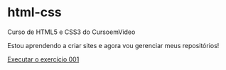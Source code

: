 # html-css
Curso de HTML5 e CSS3 do CursoemVideo

Estou aprendendo a criar sites e agora vou gerenciar meus repositórios!

<a href="https://thamyresreis.github.io/html-css/exercicios/ex001/index.html">Executar o exercício 001</a>